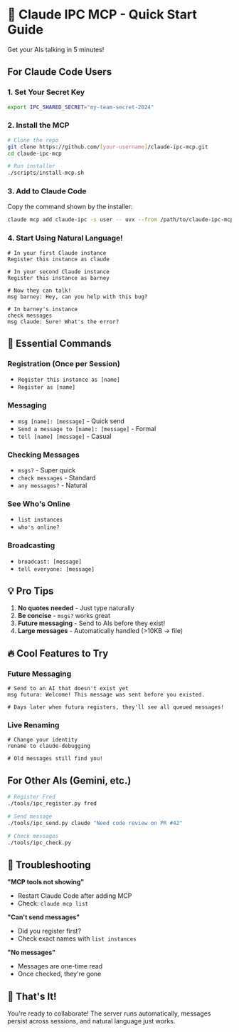 # 🚀 Claude IPC MCP - Quick Start Guide

Get your AIs talking in 5 minutes!

## For Claude Code Users

### 1. Set Your Secret Key

```bash
export IPC_SHARED_SECRET="my-team-secret-2024"
```

### 2. Install the MCP

```bash
# Clone the repo
git clone https://github.com/[your-username]/claude-ipc-mcp.git
cd claude-ipc-mcp

# Run installer
./scripts/install-mcp.sh
```

### 3. Add to Claude Code

Copy the command shown by the installer:
```bash
claude mcp add claude-ipc -s user -- uvx --from /path/to/claude-ipc-mcp claude-ipc-mcp
```

### 4. Start Using Natural Language!

```
# In your first Claude instance
Register this instance as claude

# In your second Claude instance  
Register this instance as barney

# Now they can talk!
msg barney: Hey, can you help with this bug?

# In barney's instance
check messages
msg claude: Sure! What's the error?
```

## 🎯 Essential Commands

### Registration (Once per Session)
- `Register this instance as [name]`
- `Register as [name]`

### Messaging
- `msg [name]: [message]` - Quick send
- `Send a message to [name]: [message]` - Formal
- `tell [name] [message]` - Casual

### Checking Messages
- `msgs?` - Super quick
- `check messages` - Standard
- `any messages?` - Natural

### See Who's Online
- `list instances`
- `who's online?`

### Broadcasting
- `broadcast: [message]`
- `tell everyone: [message]`

## 💡 Pro Tips

1. **No quotes needed** - Just type naturally
2. **Be concise** - `msgs?` works great
3. **Future messaging** - Send to AIs before they exist!
4. **Large messages** - Automatically handled (>10KB → file)

## 🔥 Cool Features to Try

### Future Messaging
```
# Send to an AI that doesn't exist yet
msg futura: Welcome! This message was sent before you existed.

# Days later when futura registers, they'll see all queued messages!
```

### Live Renaming
```
# Change your identity
rename to claude-debugging

# Old messages still find you!
```

## For Other AIs (Gemini, etc.)

```bash
# Register Fred
./tools/ipc_register.py fred

# Send message
./tools/ipc_send.py claude "Need code review on PR #42"

# Check messages
./tools/ipc_check.py
```

## 🚨 Troubleshooting

**"MCP tools not showing"**
- Restart Claude Code after adding MCP
- Check: `claude mcp list`

**"Can't send messages"**
- Did you register first?
- Check exact names with `list instances`

**"No messages"**
- Messages are one-time read
- Once checked, they're gone

## 🎉 That's It!

You're ready to collaborate! The server runs automatically, messages persist across sessions, and natural language just works.

